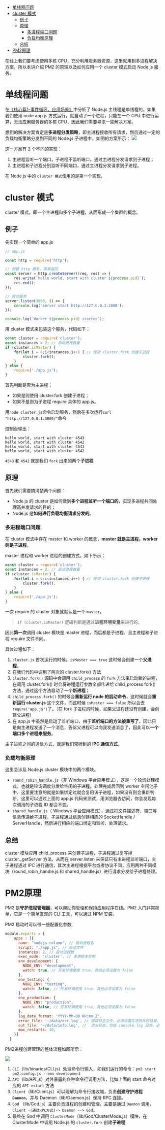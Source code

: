 - [单线程问题](#单线程问题)
- [cluster 模式](#cluster-模式)
  - [例子](#例子)
  - [原理](#原理)
    - [多进程端口问题](#多进程端口问题)
    - [负载均衡原理](#负载均衡原理)
  - [总结](#总结)
- [PM2原理](#pm2原理)

在线上我们要考虑使用多核 CPU，充分利用服务器资源，这里就用到多进程解决方案，所以本讲介绍 PM2 的原理以及如何应用一个 cluster 模式启动 Node.js 服务。

# 单线程问题

在[《核心篇1-事件循环、应用场景》](./%E6%A0%B8%E5%BF%83%E7%AF%871-%E4%BA%8B%E4%BB%B6%E5%BE%AA%E7%8E%AF%E3%80%81%E5%BA%94%E7%94%A8%E5%9C%BA%E6%99%AF.md)中分析了 Node.js 主线程是单线程的，如果我们使用 node app.js 方式运行，就启动了一个进程，只能在一个 CPU 中进行运算，无法应用服务器的多核 CPU，因此我们需要寻求一些解决方案。

想到的解决方案肯定是**多进程分发策略**，即主进程接收所有请求，然后通过一定的负载均衡策略分发到不同的 Node.js 子进程中。如图的方案所示：
<img src="./pictures/base/pic4.png"/>

这一方案有 2 个不同的实现：

1. 主进程监听一个端口，子进程不监听端口，通过主进程分发请求到子进程；
2. 主进程和子进程分别监听不同端口，通过主进程分发请求到子进程。

在 Node.js 中的 `cluster 模式`使用的是第一个实现。

# cluster 模式

cluster 模式，即一个主进程和多个子进程，从而形成一个集群的概念。

## 例子

先实现一个简单的 app.js

```js
// app.js

const http = require('http');

// 创建 http 服务，简单返回
const server = http.createServer((req, res) => {
    res.write(`hello world, start with cluster ${process.pid}`);
    res.end();
});

// 启动服务
server.listen(3000, () => {
    console.log('server start http://127.0.0.1:3000');
});

console.log(`Worker ${process.pid} started`);
```

用 cluster 模式来包装这个服务，代码如下：

```js
const cluster = require('cluster');
const instances = 2; // 启动进程数量
if (cluster.isMaster) {
    for(let i = 0;i<instances;i++) { // 使用 cluster.fork 创建子进程
        cluster.fork();
    }
} else {
    require('./app.js');
}
```

首先判断是否为主进程：

- 如果是则使用 cluster.fork 创建子进程；
- 如果不是则为子进程 require 具体的 app.js。

用`node cluster.js`命令启动服务，然后在多次运行`curl "http://127.0.0.1:3000/"`命令

控制台输出：

```
hello world, start with cluster 4543
hello world, start with cluster 4542
hello world, start with cluster 4543
hello world, start with cluster 4542
```

`4543` 和 `4542` 就是我们 `fork` 出来的两个**子进程**

## 原理

首先我们需要搞清楚两个问题：

- Node.js 的 cluster 是如何做到**多个进程监听一个端口的**，实现多进程共同处理高并发请求的目的；
- Node.js 是**如何进行负载均衡请求分发的**。

### 多进程端口问题

在 cluster 模式中存在 master 和 worker 的概念，**master 就是主进程，worker 则是子进程**。

master 进程和 worker 进程的创建方式。如下所示：

```js
const cluster = require('cluster');
const instances = 2; // 启动进程数量
if (cluster.isMaster) {
    for(let i = 0;i<instances;i++) { // 使用 cluster.fork 创建子进程
        cluster.fork();
    }
} else {
    require('./app.js');
}
```

一次 require 的 cluster 对象就默认是一个 `master`。

> `if (cluster.isMaster)` 逻辑判断是通过**进程环境变量**来进行的。

因此**第一次**调用 cluster 模块是 master 进程，而后都是子进程。且主进程和子进程 require 文件不同。

具体过程如下：

1. `cluster.js` 首次运行的时候，`isMaster === true` 这时候会创建一个**父进程**。
2. 在我们代码中调用了两次的 cluster.fork() 方法
3. `cluster.fork()` 源码中会调用 `child_process` 的 `fork` 方法来启动新的进程，在调用 cluster.fork() 时会将进程运行参数全部传递给 child_process fork() 方法，通过这个方法启动了一个**新进程**；
4. `child_process.fork()` 的时候会**重新运行 node 的启动命令**，这时候就会**重新运行 cluster.js** 这个文件，而这时候 `isMaster === false` 所以会去 `requre('app.js')`了。（在 fork 子进程的时候，如果父进程还没有创建，会创建父进程）
5. 在 app.js 中虽然是启动了监听端口，由于**监听端口的方法被重写了**，因此只是向主进程发送了一个消息，告诉父进程可以向我发送消息了，因此可以**一个端口多个进程来服务**。

主子进程之间的通信方式，就是我们常听到的 **IPC 通信方式**。

### 负载均衡原理

这里会涉及 Node.js cluster 模块中的两个模块。

- `round_robin_handle.js`（非 Windows 平台应用模式），这是一个轮询处理模式，也就是轮询调度分发给空闲的子进程，处理完成后回到 worker 空闲池子中，这里要注意的就是如果绑定过就会复用该子进程，如果没有则会重新判断，这里可以通过上面的 app.js 代码来测试，用浏览器去访问，你会发现每次调用的子进程 ID 都会不变。
- `shared_handle.js`（ Windows 平台应用模式），通过将文件描述符、端口等信息传递给子进程，子进程通过信息创建相应的 SocketHandle / ServerHandle，然后进行相应的端口绑定和监听、处理请求。

## 总结

 cluster 模块应用 child_process 来创建子进程，子进程通过复写掉 cluster._getServer 方法，从而在 server.listen 来保证只有主进程监听端口，主子进程通过 IPC 进行通信，其次主进程根据平台或者协议不同，应用两种不同模块（round_robin_handle.js 和 shared_handle.js）进行请求分发给子进程处理。

# PM2原理

PM2 是**守护进程管理器**，可以帮助你管理和保持应用程序在线。PM2 入门非常简单，它是一个简单直观的 CLI 工具，可以通过 NPM 安装。

PM2 启动时可以带一些配置化参数,

```js
module.exports = {
    apps : [{
      name: "nodejs-column", // 启动进程名
      script: "./app.js", // 启动文件
      instances: 2, // 启动进程数
      exec_mode: 'cluster', // 多进程多实例
      env_development: {
        NODE_ENV: "development",
        watch: true, // 开发环境使用 true，其他必须设置为 false
      },
      env_testing: {
        NODE_ENV: "testing",
        watch: false, // 开发环境使用 true，其他必须设置为 false
      },
      env_production: {
        NODE_ENV: "production",
        watch: false, // 开发环境使用 true，其他必须设置为 false
      },
      log_date_format: 'YYYY-MM-DD HH:mm Z',
      error_file: '~/data/err.log', // 错误日志文件，必须设置在项目外的目录，这里为了测试
      out_file: '~/data/info.log', //  流水日志，包括 console.log 日志，必须设置在项目外的目录，这里为了测试
      max_restarts: 10,
    }]
  }
```

PM2进程创建管理的整体流程如图所示：

<img src='./pictures/base/pic5.png'/>

1. `CLI`（lib/binaries/CLI.js）处理命令行输入，如我们运行的命令：`pm2 start pm2.config.js --env development`
2. `API`（lib/API.js）对外暴露的各种命令行调用方法，比如上面的 start 命令对应的 `API->start` 方法
3. `Client`（lib/Client.js）可以理解为命令行接收端，负责**创建守护进程 `Daemon`**，并与 Daemon（lib/Daemon.js）保持 RPC 连接。
4. `God` （lib/God.js）主要负责进程的创建和管理，主要是通过 `Daemon` 调用，`Client -(通过RPC方式)-> Daemon --> God`。
5. 最终在 God 中调用 `ClusterMode`（lib/God/ClusterMode.js）模块，在 ClusterMode 中调用 Node.js 的 `cluster.fork` 创建**子进程**

